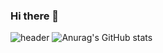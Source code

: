 ### Hi there 👋

![header](https://capsule-render.vercel.app/api?type=waving&color=auto&height=300&section=header&text=welcome&fontSize=90)
![Anurag's GitHub stats](https://github-readme-stats.vercel.app/api?username=gusdndl&show_icons=true&theme=radical)
